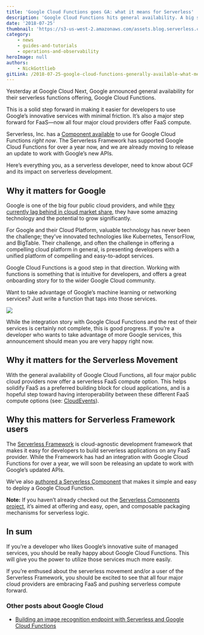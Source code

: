```yaml
---
title: 'Google Cloud Functions goes GA: what it means for Serverless'
description: 'Google Cloud Functions hits general availability. A big step forward for FaaS, vendor choice, and the serverless community.'
date: '2018-07-25'
thumbnail: 'https://s3-us-west-2.amazonaws.com/assets.blog.serverless.com/gcf/serverless-google-cloud-functions-ga.jpg'
category:
    - news
    - guides-and-tutorials
    - operations-and-observability
heroImage: null
authors:
    - NickGottlieb
gitLink: /2018-07-25-google-cloud-functions-generally-available-what-means-serverless.md
---
```


Yesterday at Google Cloud Next, Google announced general availability for their serverless functions offering, Google Cloud Functions.

This is a solid step forward in making it easier for developers to use Google’s innovative services with minimal friction. It’s also a major step forward for FaaS—now all four major cloud providers offer FaaS compute.

Serverless, Inc. has a [Component available](https://github.com/serverless/components/tree/master/registry/google-cloud-function) to use for Google Cloud Functions _right now_. The Serverless Framework has supported Google Cloud Functions for over a year now, and we are already moving to release an update to work with Google’s new APIs.

Here’s everything you, as a serverless developer, need to know about GCF and its impact on serverless development.

## Why it matters for Google

Google is one of the big four public cloud providers, and while [they currently lag behind in cloud market share](https://www.forbes.com/sites/bobevans1/2018/02/05/why-microsoft-is-ruling-the-cloud-ibm-is-matching-amazon-and-google-is-15-billion-behind/#763f46e41dc1), they have some amazing technology and the potential to grow significantly.

For Google and their Cloud Platform, valuable technology has never been the challenge; they’ve innovated technologies like Kubernetes, TensorFlow, and BigTable. Their challenge, and often the challenge in offering a compelling cloud platform in general, is presenting developers with a unified platform of compelling and easy-to-adopt services.

Google Cloud Functions is a good step in that direction. Working with functions is something that is intuitive for developers, and offers a great onboarding story for to the wider Google Cloud community.

Want to take advantage of Google’s machine learning or networking services? Just write a function that taps into those services.

<img src="https://s3-us-west-2.amazonaws.com/assets.blog.serverless.com/gcf/gcf-serverless.svg">

While the integration story with Google Cloud Functions and the rest of their services is certainly not complete, this is good progress. If you’re a developer who wants to take advantage of more Google services, this announcement should mean you are very happy right now.

## Why it matters for the Serverless Movement

With the general availability of Google Cloud Functions, all four major public cloud providers now offer a serverless FaaS compute option. This helps solidify FaaS as a preferred building block for cloud applications, and is a hopeful step toward having interoperability between these different FaaS compute options (see: [CloudEvents](http://cloudevents.io/)).

## Why this matters for Serverless Framework users

The [Serverless Framework](https://serverless.com/framework/) is cloud-agnostic development framework that makes it easy for developers to build serverless applications on any FaaS provider. While the Framework has had an integration with Google Cloud Functions for over a year, we will soon be releasing an update to work with Google’s updated APIs.

We’ve also [authored a Serverless Component](https://github.com/serverless/components/tree/master/registry/google-cloud-function) that makes it simple and easy to deploy a Google Cloud Function.

**Note:** If you haven’t already checked out the [Serverless Components project](https://serverless.com/blog/what-are-serverless-components-how-use/), it’s aimed at offering and easy, open, and composable packaging mechanisms for serverless logic.

## In sum

If you’re a developer who likes Google’s innovative suite of managed services, you should be really happy about Google Cloud Functions. This will give you the power to utilize those services much more easily.

If you’re enthused about the serverless movement and/or a user of the Serverless Framework, you should be excited to see that all four major cloud providers are embracing FaaS and pushing serverless compute forward.

### Other posts about Google Cloud
- [Building an image recognition endpoint with Serverless and Google Cloud Functions](https://serverless.com/blog/google-cloud-functions-application/)

